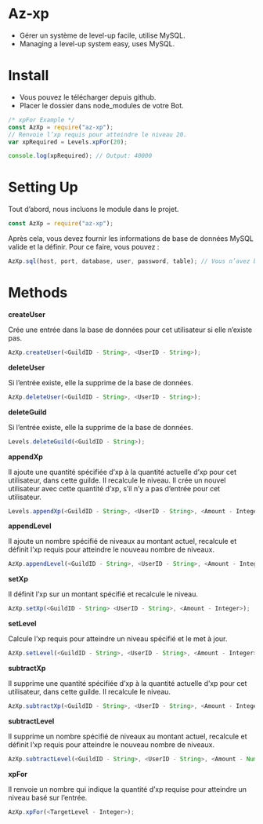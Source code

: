 # Az-xp
- Gérer un système de level-up facile, utilise MySQL.
- Managing a level-up system easy, uses MySQL.


# Install
- Vous pouvez le télécharger depuis github.
- Placer le dossier dans node_modules de votre Bot.


```js
/* xpFor Example */
const AzXp = require("az-xp");
// Renvoie l’xp requis pour atteindre le niveau 20.
var xpRequired = Levels.xpFor(20);

console.log(xpRequired); // Output: 40000
```

# Setting Up
Tout d’abord, nous incluons le module dans le projet.
```js
const AzXp = require("az-xp");
```
Après cela, vous devez fournir les informations de base de données MySQL valide et la définir. Pour ce faire, vous pouvez :
```js
AzXp.sql(host, port, database, user, password, table); // Vous n’avez besoin de le faire qu’une seule fois par processus.
```

# Methods

**createUser**

Crée une entrée dans la base de données pour cet utilisateur si elle n’existe pas.
```js
AzXp.createUser(<GuildID - String>, <UserID - String>);
```
**deleteUser**

Si l’entrée existe, elle la supprime de la base de données.
```js
AzXp.deleteUser(<GuildID - String>, <UserID - String>);
```
**deleteGuild**

Si l’entrée existe, elle la supprime de la base de données.
```js
Levels.deleteGuild(<GuildID - String>);
```
**appendXp**

Il ajoute une quantité spécifiée d’xp à la quantité actuelle d’xp pour cet utilisateur, dans cette guilde. Il recalcule le niveau. Il crée un nouvel utilisateur avec cette quantité d’xp, s’il n’y a pas d’entrée pour cet utilisateur.
```js
Levels.appendXp(<GuildID - String>, <UserID - String>, <Amount - Integer>);
```
**appendLevel**

Il ajoute un nombre spécifié de niveaux au montant actuel, recalcule et définit l’xp requis pour atteindre le nouveau nombre de niveaux.
```js
AzXp.appendLevel(<GuildID - String>, <UserID - String>, <Amount - Integer>);
```
**setXp**

Il définit l’xp sur un montant spécifié et recalcule le niveau.
```js
AzXp.setXp(<GuildID - String> <UserID - String>, <Amount - Integer>);
```
**setLevel**

Calcule l’xp requis pour atteindre un niveau spécifié et le met à jour.
```js
AzXp.setLevel(<GuildID - String>, <UserID - String>, <Amount - Integer>);
```
**subtractXp**

Il supprime une quantité spécifiée d’xp à la quantité actuelle d’xp pour cet utilisateur, dans cette guilde. Il recalcule le niveau.
```js
AzXp.subtractXp(<GuildID - String>, <UserID - String>, <Amount - Integer>);
```
**subtractLevel**

Il supprime un nombre spécifié de niveaux au montant actuel, recalcule et définit l’xp requis pour atteindre le nouveau nombre de niveaux.
```js
AzXp.subtractLevel(<GuildID - String>, <UserID - String>, <Amount - Number>);
```
**xpFor**

Il renvoie un nombre qui indique la quantité d’xp requise pour atteindre un niveau basé sur l’entrée.
```js
AzXp.xpFor(<TargetLevel - Integer>);
```
